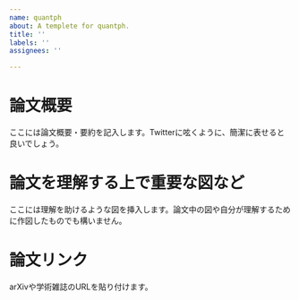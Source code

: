 ```yaml
---
name: quantph
about: A templete for quantph.
title: ''
labels: ''
assignees: ''

---
```


# 論文概要

ここには論文概要・要約を記入します。Twitterに呟くように、簡潔に表せると良いでしょう。

# 論文を理解する上で重要な図など

ここには理解を助けるような図を挿入します。論文中の図や自分が理解するために作図したものでも構いません。

# 論文リンク

arXivや学術雑誌のURLを貼り付けます。
